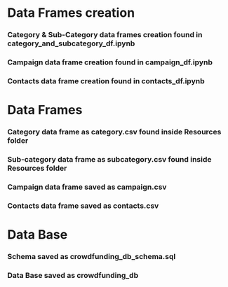 # Data Frames creation
### Category & Sub-Category data frames creation found in category_and_subcategory_df.ipynb
### Campaign data frame creation found in campaign_df.ipynb
### Contacts data frame creation found in contacts_df.ipynb
# Data Frames
### Category data frame as category.csv found inside Resources folder
### Sub-category data frame as subcategory.csv found inside Resources folder
### Campaign data frame saved as campaign.csv
### Contacts data frame saved as contacts.csv
# Data Base
### Schema saved as crowdfunding_db_schema.sql
### Data Base saved as crowdfunding_db

